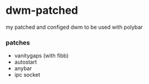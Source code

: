 # dwm-patched  
my patched and configed dwm to be used with polybar  
### patches  
 * vanitygaps (with fibb)  
 * autostart  
 * anybar  
 * ipc socket  
